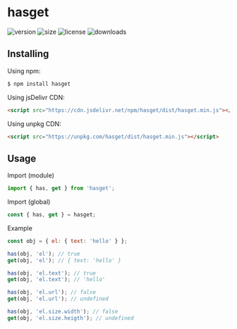 # hasget
![version](https://img.shields.io/npm/v/hasget.svg?style=flat-square&logo=npm)
![size](https://img.shields.io/bundlephobia/min/hasget.svg?style=flat-square&logo=npm)
![license](https://img.shields.io/npm/l/hasget.svg?style=flat-square&logo=npm)
![downloads](https://img.shields.io/npm/dm/hasget.svg?style=flat-square&logo=npm)

## Installing
Using npm:
```bash
$ npm install hasget
```

Using jsDelivr CDN:
```html
<script src="https://cdn.jsdelivr.net/npm/hasget/dist/hasget.min.js"></script>
```

Using unpkg CDN:
```html
<script src="https://unpkg.com/hasget/dist/hasget.min.js"></script>
```

## Usage
Import (module)
```js
import { has, get } from 'hasget';
```

Import (global)
```js
const { has, get } = hasget;
```

Example
```js
const obj = { el: { text: 'hello' } };

has(obj, 'el'); // true
get(obj, 'el'); // { text: 'hello' }

has(obj, 'el.text'); // true
get(obj, 'el.text'); // 'hello'

has(obj, 'el.url'); // false
get(obj, 'el.url'); // undefined

has(obj, 'el.size.width'); // false
get(obj, 'el.size.heigth'); // undefined
```
